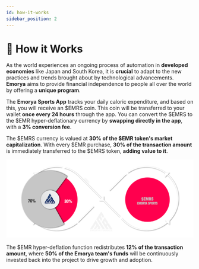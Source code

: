 ```yaml
---
id: how-it-works 
sidebar_position: 2
---
```


# 🧩 How it Works

As the world experiences an ongoing process of automation in **developed economies** like Japan and South Korea, it is **crucial** to adapt to the new practices and trends brought about by technological advancements. **Emorya** aims to provide financial independence to people all over the world by offering a **unique program**.

The **Emorya Sports App** tracks your daily caloric expenditure, and based on this, you will receive an $EMRS coin. This coin will be transferred to your wallet **once every 24 hours** through the app. You can convert the $EMRS to the $EMR hyper-deflationary currency by **swapping directly in the app**, with a **3% conversion fee**.

The $EMRS currency is valued at **30% of the $EMR token's market capitalization**. With every $EMR purchase, **30% of the transaction amount** is immediately transferred to the $EMRS token, **adding value to it**.

![Token Swap](/img/tokens.png)

The $EMR hyper-deflation function redistributes **12% of the transaction amount**, where **50% of the Emorya team's funds** will be continuously invested back into the project to drive growth and adoption.

